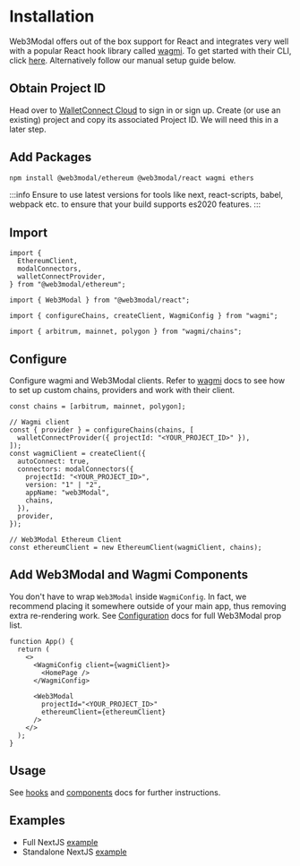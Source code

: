 # Installation

Web3Modal offers out of the box support for React and integrates very well with a popular React hook library called [wagmi](https://wagmi.sh/). To get started with their CLI, click [here](https://wagmi.sh/cli/create-wagmi). Alternatively follow our manual setup guide below.

## Obtain Project ID

Head over to [WalletConnect Cloud](https://cloud.walletconnect.com/) to sign in or sign up. Create (or use an existing) project and copy its associated Project ID. We will need this in a later step.

## Add Packages

```bash npm2yarn
npm install @web3modal/ethereum @web3modal/react wagmi ethers
```

:::info
Ensure to use latest versions for tools like next, react-scripts, babel, webpack etc. to ensure that your build supports es2020 features.
:::

## Import

```tsx
import {
  EthereumClient,
  modalConnectors,
  walletConnectProvider,
} from "@web3modal/ethereum";

import { Web3Modal } from "@web3modal/react";

import { configureChains, createClient, WagmiConfig } from "wagmi";

import { arbitrum, mainnet, polygon } from "wagmi/chains";
```

## Configure

Configure wagmi and Web3Modal clients. Refer to [wagmi](https://wagmi.sh/) docs to see how to set up custom chains, providers and work with their client.

```tsx
const chains = [arbitrum, mainnet, polygon];

// Wagmi client
const { provider } = configureChains(chains, [
  walletConnectProvider({ projectId: "<YOUR_PROJECT_ID>" }),
]);
const wagmiClient = createClient({
  autoConnect: true,
  connectors: modalConnectors({
    projectId: "<YOUR_PROJECT_ID>",
    version: "1" | "2",
    appName: "web3Modal",
    chains,
  }),
  provider,
});

// Web3Modal Ethereum Client
const ethereumClient = new EthereumClient(wagmiClient, chains);
```

## Add Web3Modal and Wagmi Components

You don't have to wrap `Web3Modal` inside `WagmiConfig`. In fact, we recommend placing it somewhere outside of your main app, thus removing extra re-rendering work.
See [Configuration](../configuration.md) docs for full Web3Modal prop list.

```tsx
function App() {
  return (
    <>
      <WagmiConfig client={wagmiClient}>
        <HomePage />
      </WagmiConfig>

      <Web3Modal
        projectId="<YOUR_PROJECT_ID>"
        ethereumClient={ethereumClient}
      />
    </>
  );
}
```

## Usage

See [hooks](./hooks.md) and [components](components.md) docs for further instructions.

## Examples

- Full NextJS [example](https://github.com/WalletConnect/web3modal/tree/V2/examples/react)
- Standalone NextJS [example](https://github.com/WalletConnect/web3modal/tree/V2/examples/react-standalone)
